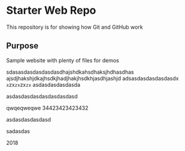 # Starter Web Repo

This repository is for showing how Git and GitHub work

## Purpose

Sample website with plenty of files for demos

sdasasdasdasdasdasdhajshdkahsdhaksjhdhasdhas
ajsdjhakshjdkajhsdkjhadjhakjhsdkhjasdhjashjd
adsasdasdasdasdasdx
`x`zx`zx`zx`zx`
asdasdasdasdasda

asdasdasdasdasdasdasdasd

qwqeqweqwe
34423423423432

asdasdasdasdasd


sadasdas

2018